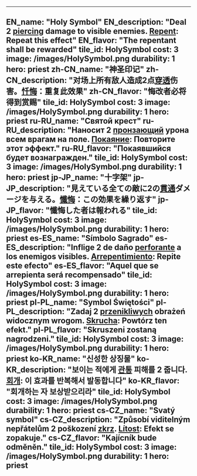 ---

EN_name: "Holy Symbol"
EN_description: "Deal 2 <u>piercing</u> damage to visible enemies. <u>Repent</u>: Repeat this effect"
EN_flavor: "The repentant shall be rewarded"
tile_id: HolySymbol
cost: 3
image: /images/HolySymbol.png
durability: 1
hero: priest
zh-CN_name: "神圣印记"
zh-CN_description: "对场上所有敌人造成2点<u>穿透</u>伤害。<u>忏悔</u>：重复此效果"
zh-CN_flavor: "悔改者必将得到赏赐"
tile_id: HolySymbol
cost: 3
image: /images/HolySymbol.png
durability: 1
hero: priest
ru-RU_name: "Святой крест"
ru-RU_description: "Наносит 2 <u>пронзающий</u> урона всем врагам на поле. <u>Покаяние</u>: Повторите этот эффект."
ru-RU_flavor: "Покаявшийся будет вознагражден."
tile_id: HolySymbol
cost: 3
image: /images/HolySymbol.png
durability: 1
hero: priest
jp-JP_name: "十字架"
jp-JP_description: "見えている全ての敵に2の<u>貫通</u>ダメージを与える。<u>懺悔</u>：この効果を繰り返す"
jp-JP_flavor: "懺悔した者は報われる"
tile_id: HolySymbol
cost: 3
image: /images/HolySymbol.png
durability: 1
hero: priest
es-ES_name: "Símbolo Sagrado"
es-ES_description: "Inflige 2 de daño <u>perforante</u> a los enemigos visibles. <u>Arrepentimiento</u>: Repite este efecto"
es-ES_flavor: "Aquel que se arrepienta será recompensado"
tile_id: HolySymbol
cost: 3
image: /images/HolySymbol.png
durability: 1
hero: priest
pl-PL_name: "Symbol Świętości"
pl-PL_description: "Zadaj 2 <u>przenikliwych</u> obrażeń widocznym wrogom. <u>Skrucha</u>: Powtórz ten efekt."
pl-PL_flavor: "Skruszeni zostaną nagrodzeni."
tile_id: HolySymbol
cost: 3
image: /images/HolySymbol.png
durability: 1
hero: priest
ko-KR_name: "신성한 상징물"
ko-KR_description: "보이는 적에게 <u>관통</u> 피해를 2 줍니다. <u>회개</u>: 이 효과를 반복해서 발동합니다"
ko-KR_flavor: "회개하는 자 보상받으리라"
tile_id: HolySymbol
cost: 3
image: /images/HolySymbol.png
durability: 1
hero: priest
cs-CZ_name: "Svatý symbol"
cs-CZ_description: "Způsobí viditelným nepřátelům 2 poškození <u>zkrz</u>. <u>Lítost</u>: Efekt se zopakuje."
cs-CZ_flavor: "Kajícník bude odměněn."
tile_id: HolySymbol
cost: 3
image: /images/HolySymbol.png
durability: 1
hero: priest
---